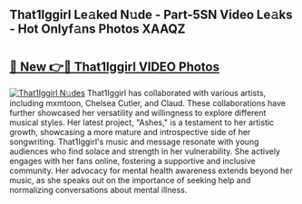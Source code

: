 ## That1Iggirl Le𝚊ked N𝚞de - Part-5SN Video Le𝚊ks - Hot Onlyf𝚊ns Photos XAAQZ

# <h2><a href="http://ab8526.deff.icu/?id=That1Iggirl">🔗 New 👉🔴 That1Iggirl VIDEO Photos</a></h2>

[![That1Iggirl N𝚞des](https://i.imgur.com/rIISA9y.gif)](http://ab8526.deff.icu/?id=That1Iggirl)
That1Iggirl has collaborated with various artists, including mxmtoon, Chelsea Cutler, and Claud. These collaborations have further showcased her versatility and willingness to explore different musical styles. Her latest project, "Ashes," is a testament to her artistic growth, showcasing a more mature and introspective side of her songwriting. That1Iggirl's music and message resonate with young audiences who find solace and strength in her vulnerability. She actively engages with her fans online, fostering a supportive and inclusive community. Her advocacy for mental health awareness extends beyond her music, as she speaks out on the importance of seeking help and normalizing conversations about mental illness.
